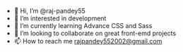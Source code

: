 - 👋 Hi, I’m @raj-pandey55
- 👀 I’m interested in development
- 🌱 I’m currently learning Advance CSS and Sass
- 💞️ I’m looking to collaborate on great front-emd projects
- 📫 How to reach me rajpandey552002@gmail.com
